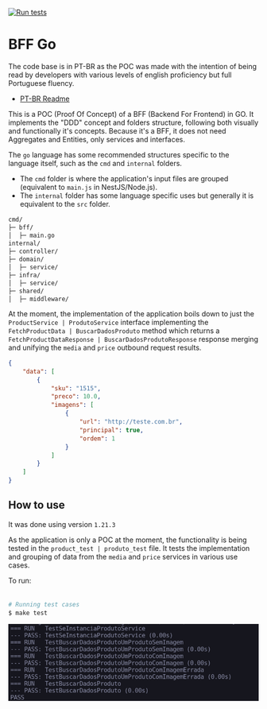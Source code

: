 [![Run tests](https://github.com/fnunezzz/bff-go/actions/workflows/tests.yml/badge.svg)](https://github.com/fnunezzz/bff-go/actions/workflows/tests.yml)

# BFF Go

The code base is in PT-BR as the POC was made with the intention of being read by developers with various levels of english proficiency but full Portuguese fluency.

-   [PT-BR Readme](https://github.com/fnunezzz/bff-go/blob/main/docs/PT-BR.md)

This is a POC (Proof Of Concept) of a BFF (Backend For Frontend) in GO. It implements the "DDD" concept and folders structure, following both visually and functionally it's concepts. Because it's a BFF, it does not need Aggregates and Entities, only services and interfaces.

The `go` language has some recommended structures specific to the language itself, such as the `cmd` and `internal` folders.

-   The `cmd` folder is where the application's input files are grouped (equivalent to `main.js` in NestJS/Node.js).
-   The `internal` folder has some language specific uses but generally it is equivalent to the `src` folder.

```text
cmd/
├─ bff/
│  ├─ main.go
internal/
├─ controller/
├─ domain/
│  ├─ service/
├─ infra/
│  ├─ service/
├─ shared/
│  ├─ middleware/
```

At the moment, the implementation of the application boils down to just the `ProductService | ProdutoService` interface implementing the `FetchProductData | BuscarDadosProduto` method which returns a `FetchProductDataResponse | BuscarDadosProdutoResponse` response merging and unifying the `media` and `price` outbound request results.

```json
{
    "data": [
        {
            "sku": "1515",
            "preco": 10.0,
            "imagens": [
                {
                    "url": "http://teste.com.br",
                    "principal": true,
                    "ordem": 1
                }
            ]
        }
    ]
}
```

## How to use

It was done using version `1.21.3`

As the application is only a POC at the moment, the functionality is being tested in the `product_test | produto_test` file. It tests the implementation and grouping of data from the `media` and `price` services in various use cases.

To run:

```bash

# Running test cases
$ make test

```

![drawing](docs/img/image.png)
